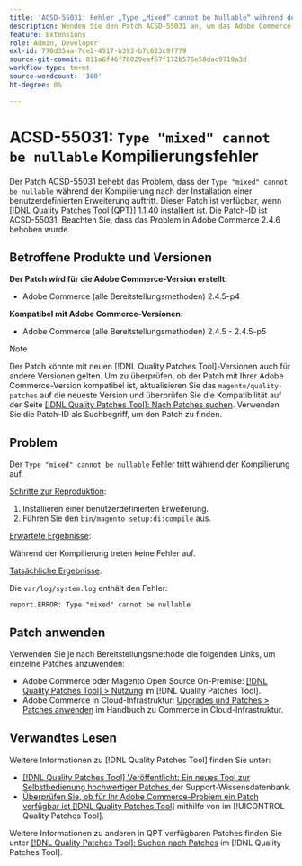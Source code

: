 ```yaml
---
title: 'ACSD-55031: Fehler „Type „Mixed“ cannot be Nullable“ während der Kompilierung'
description: Wenden Sie den Patch ACSD-55031 an, um das Adobe Commerce-Problem zu beheben, bei dem der Fehler *Typ „Mixed“ während der Kompilierung nach der Installation einer benutzerdefinierten Erweiterung nicht null-fähig sein kann.
feature: Extensions
role: Admin, Developer
exl-id: 770d35aa-7ce2-4517-b393-b7c623c9f779
source-git-commit: 011a6f46f76029eaf67f172b576e58dac9710a3d
workflow-type: tm+mt
source-wordcount: '300'
ht-degree: 0%

---
```


# ACSD-55031: `Type "mixed" cannot be nullable` Kompilierungsfehler

Der Patch ACSD-55031 behebt das Problem, dass der `Type "mixed" cannot be nullable` während der Kompilierung nach der Installation einer benutzerdefinierten Erweiterung auftritt. Dieser Patch ist verfügbar, wenn [[!DNL Quality Patches Tool (QPT)]](https://experienceleague.adobe.com/en/docs/commerce-operations/tools/quality-patches-tool/quality-patches-tool-to-self-serve-quality-patches) 1.1.40 installiert ist. Die Patch-ID ist ACSD-55031. Beachten Sie, dass das Problem in Adobe Commerce 2.4.6 behoben wurde.

## Betroffene Produkte und Versionen

**Der Patch wird für die Adobe Commerce-Version erstellt:**

* Adobe Commerce (alle Bereitstellungsmethoden) 2.4.5-p4

**Kompatibel mit Adobe Commerce-Versionen:**

* Adobe Commerce (alle Bereitstellungsmethoden) 2.4.5 - 2.4.5-p5

>[!NOTE]
>
>Der Patch könnte mit neuen [!DNL Quality Patches Tool]-Versionen auch für andere Versionen gelten. Um zu überprüfen, ob der Patch mit Ihrer Adobe Commerce-Version kompatibel ist, aktualisieren Sie das `magento/quality-patches` auf die neueste Version und überprüfen Sie die Kompatibilität auf der Seite [[!DNL Quality Patches Tool]: Nach Patches suchen](https://experienceleague.adobe.com/tools/commerce-quality-patches/index.html). Verwenden Sie die Patch-ID als Suchbegriff, um den Patch zu finden.

## Problem

Der `Type "mixed" cannot be nullable` Fehler tritt während der Kompilierung auf.

<u>Schritte zur Reproduktion</u>:

1. Installieren einer benutzerdefinierten Erweiterung.
1. Führen Sie den `bin/magento setup:di:compile` aus.

<u>Erwartete Ergebnisse</u>:

Während der Kompilierung treten keine Fehler auf.

<u>Tatsächliche Ergebnisse</u>:

Die `var/log/system.log` enthält den Fehler:

```
report.ERROR: Type "mixed" cannot be nullable
```

## Patch anwenden

Verwenden Sie je nach Bereitstellungsmethode die folgenden Links, um einzelne Patches anzuwenden:

* Adobe Commerce oder Magento Open Source On-Premise: [[!DNL Quality Patches Tool] > Nutzung](/help/tools/quality-patches-tool/usage.md) im [!DNL Quality Patches Tool].
* Adobe Commerce in Cloud-Infrastruktur: [Upgrades und Patches > Patches anwenden](https://experienceleague.adobe.com/docs/commerce-cloud-service/user-guide/develop/upgrade/apply-patches.html) im Handbuch zu Commerce in Cloud-Infrastruktur.

## Verwandtes Lesen

Weitere Informationen zu [!DNL Quality Patches Tool] finden Sie unter:

* [[!DNL Quality Patches Tool] Veröffentlicht: Ein neues Tool zur Selbstbedienung hochwertiger Patches ](https://experienceleague.adobe.com/en/docs/commerce-operations/tools/quality-patches-tool/quality-patches-tool-to-self-serve-quality-patches) der Support-Wissensdatenbank.
* [Überprüfen Sie, ob für Ihr Adobe Commerce-Problem ein Patch verfügbar ist [!DNL Quality Patches Tool]](/help/tools/quality-patches-tool/patches-available-in-qpt/check-patch-for-magento-issue-with-magento-quality-patches.md) mithilfe von im [!UICONTROL Quality Patches Tool].


Weitere Informationen zu anderen in QPT verfügbaren Patches finden Sie unter [[!DNL Quality Patches Tool]: Suchen nach Patches](https://experienceleague.adobe.com/tools/commerce-quality-patches/index.html) im [!DNL Quality Patches Tool].
